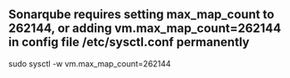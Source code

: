 ## Sonarqube requires setting max_map_count to 262144, or adding **vm.max_map_count=262144** in config file /etc/sysctl.conf permanently

sudo sysctl -w vm.max_map_count=262144
